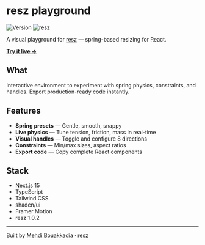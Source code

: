 # resz playground

![Version](https://img.shields.io/badge/version-1.0.2-blue)
![resz](https://img.shields.io/badge/resz-1.0.2-green)

A visual playground for [resz](https://github.com/mehdibouakkadia/resz) — spring-based resizing for React.

[**Try it live →**](https://resz-playground.vercel.app/)

## What

Interactive environment to experiment with spring physics, constraints, and handles. Export production-ready code instantly.

## Features

- **Spring presets** — Gentle, smooth, snappy
- **Live physics** — Tune tension, friction, mass in real-time  
- **Visual handles** — Toggle and configure 8 directions
- **Constraints** — Min/max sizes, aspect ratios
- **Export code** — Copy complete React components


## Stack

- Next.js 15
- TypeScript
- Tailwind CSS
- shadcn/ui
- Framer Motion
- resz 1.0.2

---

Built by [Mehdi Bouakkadia](https://github.com/mehdibouakkadia) · [resz](https://github.com/mehdibouakkadia/resz)